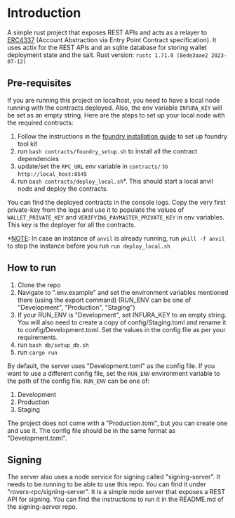 # Introduction
A simple rust project that exposes REST APIs and acts as a relayer to [ERC4337](https://eips.ethereum.org/EIPS/eip-4337#rpc-methods-eth-namespace) (Account Abstraction via Entry Point Contract specification).
It uses actix for the REST APIs and an sqlite database for storing wallet deployment state and the salt. Rust version: `rustc 1.71.0 (8ede3aae2 2023-07-12)`

## Pre-requisites
If you are running this project on localhost, you need to have a local node running with the contracts deployed. Also, the env variable `INFURA_KEY` will be set as an empty string. Here are the steps to set up your local node with the required contracts:
1. Follow the instructions in the [foundry installation guide](https://book.getfoundry.sh/getting-started/installation) to set up foundry tool kit
2. run `bash contracts/foundry_setup.sh` to install all the contract dependencies
3. update/set the `RPC_URL` env variable in `contracts/` to `http://local_host:8545`
4. run `bash contracts/deploy_local.sh`*. This should start a local anvil node and deploy the contracts. 

You can find the deployed contracts in the console logs. Copy the very first private-key from the logs and use it to populate the values of `WALLET_PRIVATE_KEY` and `VERIFYING_PAYMASTER_PRIVATE_KEY` in env variables. This key is the deployer for all the contracts.

*<ins>NOTE</ins>: In case an instance of `anvil` is already running, run `pkill -f anvil` to stop the instance before you run `run deploy_local.sh`

## How to run
1. Clone the repo
2. Navigate to ".env.example" and set the environment variables mentioned there (using the export command) (RUN_ENV can be one of "Development", "Production", "Staging")
3. If your RUN_ENV is "Development", set INFURA_KEY to an empty string. You will also need to create a copy of config/Staging.toml and rename it to config/Development.toml. Set the values in the config file as per your requirements.
4. run `bash db/setup_db.sh`
5. run `cargo run`

By default, the server uses "Development.toml" as the config file. If you want to use a different config file, set the `RUN_ENV` environment variable to the path of the config file. `RUN_ENV` can be one of:
1. Development
2. Production
3. Staging

The project does not come with a "Production.toml", but you can create one and use it. The config file should be in the same format as "Development.toml".

## Signing
The server also uses a node service for signing called "signing-server". It needs to be running to be able to use this repo. You can find it under "roverx-rpc/signing-server". It is a simple node server that exposes a REST API for signing. You can find the instructions to run it in the README.md of the signing-server repo.
